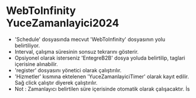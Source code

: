 # WebToInfinity  YuceZamanlayici2024
* 'Schedule' dosyasında mecvut 'WebToInfinity' dosyasının yolu belirtiliyor.
* Interval, çalışma süresinin sonsuz tekrarını gösterir.
* Opsiyonel olarak isterseniz 'EntegreB2B' dosya yoluda belirtilip, <Task></Task> taglari içerisine alınabilir.
* 'register' dosyasını yönetici olarak çalıştırılır.
* 'Hizmetler' kısmına ektelenen 'YuceZamanlayiciTimer' olarak kayıt edilir. Sağ click çalıştır diyerek çalıştırılır.
* Not : Zamanlayıcı belirtilen süre içerisinde otomatik olarak çalışacaktır. İs